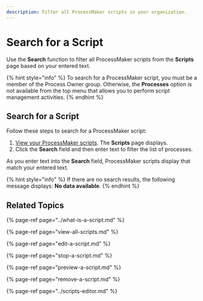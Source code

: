 ```yaml
---
description: Filter all ProcessMaker scripts in your organization.
---
```


# Search for a Script

Use the **Search** function to filter all ProcessMaker scripts from the **Scripts** page based on your entered text.

{% hint style="info" %}
To search for a ProcessMaker script, you must be a member of the Process Owner group. Otherwise, the **Processes** option is not available from the top menu that allows you to perform script management activities.
{% endhint %}

## Search for a Script

Follow these steps to search for a ProcessMaker script:

1. [View your ProcessMaker scripts](view-all-scripts.md). The **Scripts** page displays.
2. Click the **Search** field and then enter text to filter the list of processes.

As you enter text into the **Search** field, ProcessMaker scripts display that match your entered text.

{% hint style="info" %}
If there are no search results, the following message displays: **No data available**.
{% endhint %}

## Related Topics

{% page-ref page="../what-is-a-script.md" %}

{% page-ref page="view-all-scripts.md" %}

{% page-ref page="edit-a-script.md" %}

{% page-ref page="stop-a-script.md" %}

{% page-ref page="preview-a-script.md" %}

{% page-ref page="remove-a-script.md" %}

{% page-ref page="../scripts-editor.md" %}

